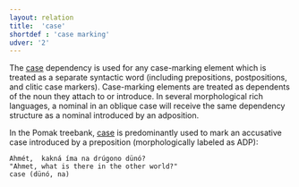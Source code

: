 ```yaml
---
layout: relation
title:  'case'
shortdef : 'case marking'
udver: '2'
---
```



The [case]() dependency is used for any case-marking element which is treated as a separate syntactic word (including prepositions, 
postpositions, and clitic case markers). Case-marking elements are treated as dependents of the noun they attach to or introduce.
In several morphological rich languages, a nominal in an oblique case will receive the same dependency structure as a nominal introduced by an adposition.

In the Pomak treebank, [case]() is predominantly used to mark an accusative case introduced by a preposition (morphologically labeled as ADP):

~~~ sdparse
Ahmét,  kakná íma na drúgono dünó? 
"Ahmet, what is there in the other world?"
case (dünó, na)
~~~
<!-- Interlanguage links updated Po 6. listopadu 2023, 21:42:31 CET -->
